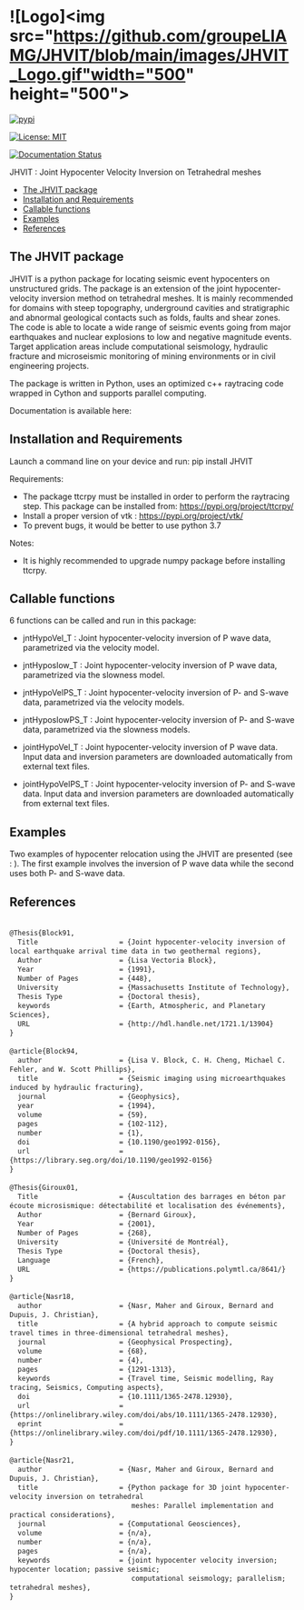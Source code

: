 
![Logo]<img src="https://github.com/groupeLIAMG/JHVIT/blob/main/images/JHVIT_Logo.gif"width="500" height="500">
============================

[![pypi](https://img.shields.io/pypi/v/JHVIT.svg)](https://pypi.org/project/JHVIT/)


[![License: MIT](https://img.shields.io/badge/License-MIT%20v3-blue.svg)](./LICENSE.txt)


[![Documentation Status](https://readthedocs.org/projects/JHVIT/badge/?version=latest)](https://maher-nasr.readthedocs.io/en/latest/)


JHVIT : Joint Hypocenter Velocity Inversion on Tetrahedral meshes


- [The JHVIT package](#heading)
- [Installation and Requirements](#heading)
- [Callable functions](#heading)
- [Examples](#heading)
- [References](#heading)

<!-- toc -->

## The JHVIT package

JHVIT is a python package for locating seismic event hypocenters on unstructured
grids. The package is an extension of the joint hypocenter-velocity inversion method
on tetrahedral meshes. It is mainly recommended for domains with steep topography,
underground cavities and stratigraphic and abnormal geological contacts such as
folds, faults and shear zones. The code is able to locate a wide range of seismic
events going from major earthquakes and nuclear explosions to low and negative
magnitude events. Target application areas include computational seismology,
hydraulic fracture and microseismic monitoring of mining environments or in civil
engineering projects.

The package is written in Python, uses an optimized c++ raytracing code wrapped in
Cython and supports parallel computing.

Documentation is available here:

## Installation and Requirements

Launch a command line on your device and run:
pip install JHVIT

Requirements:
- The package ttcrpy must be installed in order to perform the raytracing step.
This package can be installed from: https://pypi.org/project/ttcrpy/
- Install a proper version of vtk : https://pypi.org/project/vtk/
- To prevent bugs, it would be better to use python 3.7

Notes:
- It is highly recommended to upgrade numpy package before installing ttcrpy.

## Callable functions

6 functions can be called and run in this package:

- jntHypoVel_T : Joint hypocenter-velocity inversion of P wave data,
  parametrized via the velocity model.

- jntHyposlow_T : Joint hypocenter-velocity inversion of P wave data,
  parametrized via the slowness model.

- jntHypoVelPS_T : Joint hypocenter-velocity inversion of P- and S-wave data,
  parametrized via the velocity models.

- jntHyposlowPS_T : Joint hypocenter-velocity inversion of P- and S-wave data,
  parametrized via the slowness models.

- jointHypoVel_T : Joint hypocenter-velocity inversion of P wave data.
 Input data and inversion parameters are downloaded automatically from
 external text files.

- jointHypoVelPS_T : Joint hypocenter-velocity inversion of P- and S-wave data.
 Input data and inversion parameters are downloaded automatically
 from external text files.

## Examples

Two examples of hypocenter relocation using the JHVIT are presented (see : ).
The first example involves the inversion of P wave data while the second uses
both P- and S-wave data.

## References
```

@Thesis{Block91,
  Title                    = {Joint hypocenter-velocity inversion of local earthquake arrival time data in two geothermal regions},
  Author                   = {Lisa Vectoria Block},
  Year                     = {1991},
  Number of Pages          = {448},
  University               = {Massachusetts Institute of Technology},
  Thesis Type              = {Doctoral thesis},
  keywords                 = {Earth, Atmospheric, and Planetary Sciences},
  URL                      = {http://hdl.handle.net/1721.1/13904}
}

@article{Block94,
  author                   = {Lisa V. Block, C. H. Cheng, Michael C. Fehler, and W. Scott Phillips},
  title                    = {Seismic imaging using microearthquakes induced by hydraulic fracturing},
  journal                  = {Geophysics},
  year                     = {1994},
  volume                   = {59},
  pages                    = {102-112},
  number                   = {1},
  doi                      = {10.1190/geo1992-0156},
  url                      = {https://library.seg.org/doi/10.1190/geo1992-0156}
}

@Thesis{Giroux01,
  Title                    = {Auscultation des barrages en béton par écoute microsismique: détectabilité et localisation des événements},
  Author                   = {Bernard Giroux},
  Year                     = {2001},
  Number of Pages          = {268},
  University               = {Université de Montréal},
  Thesis Type              = {Doctoral thesis},
  Language                 = {French},
  URL                      = {https://publications.polymtl.ca/8641/}
}

@article{Nasr18,
  author                   = {Nasr, Maher and Giroux, Bernard and Dupuis, J. Christian},
  title                    = {A hybrid approach to compute seismic travel times in three-dimensional tetrahedral meshes},
  journal                  = {Geophysical Prospecting},
  volume                   = {68},
  number                   = {4},
  pages                    = {1291-1313},
  keywords                 = {Travel time, Seismic modelling, Ray tracing, Seismics, Computing aspects},
  doi                      = {10.1111/1365-2478.12930},
  url                      = {https://onlinelibrary.wiley.com/doi/abs/10.1111/1365-2478.12930},
  eprint                   = {https://onlinelibrary.wiley.com/doi/pdf/10.1111/1365-2478.12930},
}

@article{Nasr21,
  author                   = {Nasr, Maher and Giroux, Bernard and Dupuis, J. Christian},
  title                    = {Python package for 3D joint hypocenter-velocity inversion on tetrahedral
                              meshes: Parallel implementation and practical considerations},
  journal                  = {Computational Geosciences},
  volume                   = {n/a},
  number                   = {n/a},
  pages                    = {n/a},
  keywords                 = {joint hypocenter velocity inversion; hypocenter location; passive seismic;
                              computational seismology; parallelism; tetrahedral meshes},
}

```
